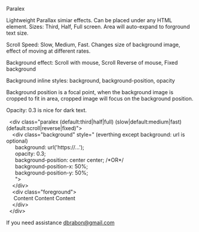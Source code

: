Paralex

Lightweight Parallax simiar effects. Can be placed under any HTML element.
Sizes: Third, Half, Full screen. Area will auto-expand to forground text size.

Scroll Speed: Slow, Medium, Fast. Changes size of background image, effect of moving at different rates.

Background effect: Scroll with mouse, Scroll Reverse of mouse, Fixed background

Background inline styles: background, background-position, opacity

Background position is a focal point, when the background image is cropped to fit in area, cropped image will focus on the background position.

Opacity: 0.3 is nice for dark text.

&nbsp;&nbsp;&lt;div class=&quot;paralex (default:third|half|full) (slow|default:medium|fast) (default:scroll|reverse|fixed)&quot;&gt;<br>
&nbsp;&nbsp;&nbsp;&nbsp;&lt;div class=&quot;background&quot; style=&quot;  (everthing except background: url is optional)<br>
&nbsp;&nbsp;&nbsp;&nbsp;&nbsp;&nbsp;background: url('https://...');<br>
&nbsp;&nbsp;&nbsp;&nbsp;&nbsp;&nbsp;opacity: 0.3;<br>
&nbsp;&nbsp;&nbsp;&nbsp;&nbsp;&nbsp;background-position: center center; /\*OR\*/<br>
&nbsp;&nbsp;&nbsp;&nbsp;&nbsp;&nbsp;background-position-x: 50%;<br>
&nbsp;&nbsp;&nbsp;&nbsp;&nbsp;&nbsp;background-position-y: 50%;<br>
&nbsp;&nbsp;&nbsp;&nbsp;&nbsp;&nbsp;&quot;&gt;<br>
&nbsp;&nbsp;&nbsp;&nbsp;&lt;/div&gt;<br>
&nbsp;&nbsp;&nbsp;&nbsp;&lt;div class=&quot;foreground&quot;&gt;<br>
&nbsp;&nbsp;&nbsp;&nbsp; Content Content Content	<br>
&nbsp;&nbsp;&nbsp;&nbsp;&lt;/div&gt;<br>
&nbsp;&nbsp;&lt;/div&gt;<br>
  
If you need assistance dbrabon@gmail.com

